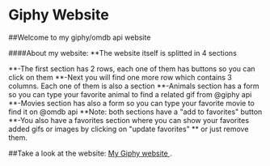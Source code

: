 # Giphy Website

##Welcome to my giphy/omdb api website




####About my website:
**The website itself is splitted in 4 sections

**-The first section has 2 rows, each one of them has buttons so you can click on them
**-Next you will find one more row which contains 3 columns. Each one of them is also a section
**-Animals section has a form so you can type your favorite animal to find a related gif from @giphy api
**-Movies section has also a form so you can type your favorite movie to find it on @omdb api
    **Note: both sections have a "add to favorites" button
**-You also have a favorites section where you can show your favorites added gifs or images by clicking on "update favorites" 
  **  or just remove them.



##Take a look at the website: [My Giphy website ](https://lugof.github.io/Giphy/).



